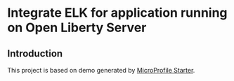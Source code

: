 # Integrate ELK for application running on Open Liberty Server

## Introduction

This project is based on demo generated by [MicroProfile Starter](https://start.microprofile.io/).

